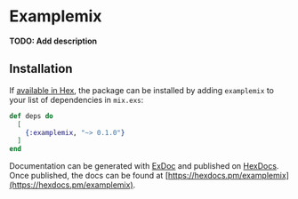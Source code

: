 # Examplemix

**TODO: Add description**

## Installation

If [available in Hex](https://hex.pm/docs/publish), the package can be installed
by adding `examplemix` to your list of dependencies in `mix.exs`:

```elixir
def deps do
  [
    {:examplemix, "~> 0.1.0"}
  ]
end
```

Documentation can be generated with [ExDoc](https://github.com/elixir-lang/ex_doc)
and published on [HexDocs](https://hexdocs.pm). Once published, the docs can
be found at [https://hexdocs.pm/examplemix](https://hexdocs.pm/examplemix).

